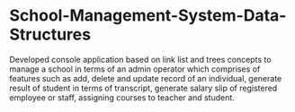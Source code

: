 # School-Management-System-Data-Structures
Developed console application based on link list and trees concepts to manage a school in terms of an admin operator which comprises of features such as add, delete and update record of an individual, generate result of student in terms of transcript, generate salary slip of registered employee or staff, assigning courses to teacher and student.
